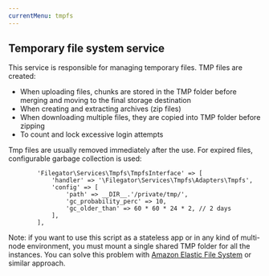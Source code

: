```yaml
---
currentMenu: tmpfs
---
```


## Temporary file system service
This service is responsible for managing temporary files. TMP files are created:

- When uploading files, chunks are stored in the TMP folder before merging and moving to the final storage destination
- When creating and extracting archives (zip files)
- When downloading multiple files, they are copied into TMP folder before zipping
- To count and lock excessive login attempts


Tmp files are usually removed immediately after the use. For expired files, configurable garbage collection is used:

```
        'Filegator\Services\Tmpfs\TmpfsInterface' => [
            'handler' => '\Filegator\Services\Tmpfs\Adapters\Tmpfs',
            'config' => [
                'path' => __DIR__.'/private/tmp/',
                'gc_probability_perc' => 10,
                'gc_older_than' => 60 * 60 * 24 * 2, // 2 days
            ],
        ],
```

Note: if you want to use this script as a stateless app or in any kind of multi-node environment, you must mount a single shared TMP folder for all the instances. You can solve this problem with [Amazon Elastic File System](https://aws.amazon.com/efs/) or similar approach.
